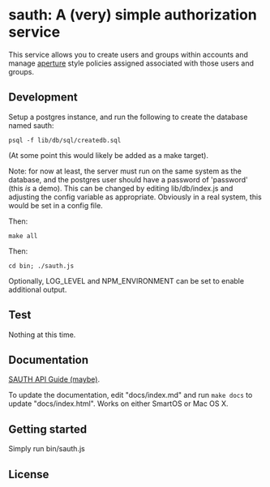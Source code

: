 <!--
    This Source Code Form is subject to the terms of the Mozilla Public
    License, v. 2.0. If a copy of the MPL was not distributed with this
    file, You can obtain one at http://mozilla.org/MPL/2.0/.
-->

<!--
    Copyright (c) 2016, Joyent, Inc.
-->

# sauth: A (very) simple authorization service

This service allows you to create users and groups within accounts and
manage [aperture](https://github.com/joyent/node-aperture) style policies
assigned associated with those users and groups.

## Development

Setup a postgres instance, and run the following to create the database named
sauth:

    psql -f lib/db/sql/createdb.sql

(At some point this would likely be added as a make target).

Note: for now at least, the server must run on the same system as the
database, and the postgres user should have a password of 'password' (this
*is* a demo).  This can be changed by editing lib/db/index.js and adjusting
the config variable as appropriate.  Obviously in a real system, this would
be set in a config file.


Then:

    make all

Then:

    cd bin; ./sauth.js

Optionally, LOG_LEVEL and NPM_ENVIRONMENT can be set to enable additional
output.

## Test

Nothing at this time.

## Documentation

[SAUTH API Guide (maybe)](docs/index.md).

To update the documentation, edit "docs/index.md" and run `make docs`
to update "docs/index.html". Works on either SmartOS or Mac OS X.


## Getting started

Simply run bin/sauth.js

## License
